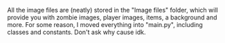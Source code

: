 All the image files are (neatly) stored in the "Image files" folder, which will provide you with zombie images, player images, items, a background and more. 
For some reason, I moved everything into "main.py", including classes and constants. Don't ask why cause idk.
